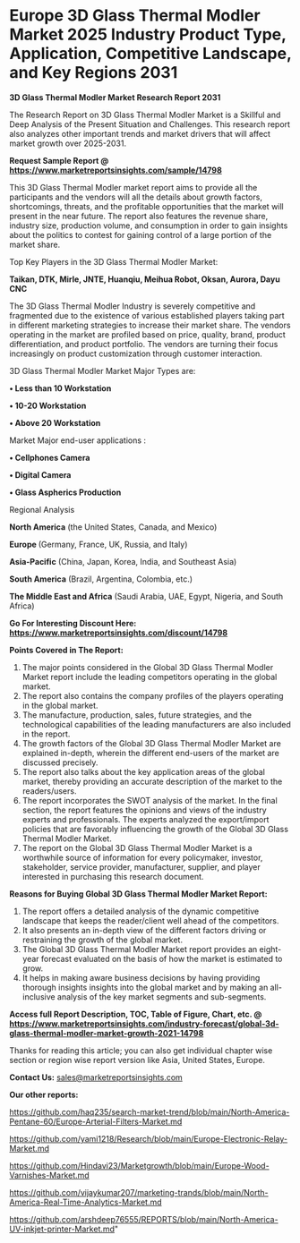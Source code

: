 # Europe 3D Glass Thermal Modler Market 2025 Industry Product Type, Application, Competitive Landscape, and Key Regions 2031

<strong>3D Glass Thermal Modler Market Research Report 2031</strong>

The Research Report on 3D Glass Thermal Modler Market is a Skillful and Deep Analysis of the Present Situation and Challenges. This research report also analyzes other important trends and market drivers that will affect market growth over 2025-2031.

<strong>Request Sample Report @ <a href=https://www.marketreportsinsights.com/sample/14798>https://www.marketreportsinsights.com/sample/14798</a></strong>

This 3D Glass Thermal Modler market report aims to provide all the participants and the vendors will all the details about growth factors, shortcomings, threats, and the profitable opportunities that the market will present in the near future. The report also features the revenue share, industry size, production volume, and consumption in order to gain insights about the politics to contest for gaining control of a large portion of the market share.

Top Key Players in the 3D Glass Thermal Modler Market:

<strong>Taikan, DTK, Mirle, JNTE, Huanqiu, Meihua Robot, Oksan, Aurora, Dayu CNC</strong>

The 3D Glass Thermal Modler Industry is severely competitive and fragmented due to the existence of various established players taking part in different marketing strategies to increase their market share. The vendors operating in the market are profiled based on price, quality, brand, product differentiation, and product portfolio. The vendors are turning their focus increasingly on product customization through customer interaction.

3D Glass Thermal Modler Market Major Types are:

<strong>• Less than 10 Workstation

• 10-20 Workstation

• Above 20 Workstation</strong>

Market Major end-user applications :

<strong>• Cellphones Camera

• Digital Camera

• Glass Aspherics Production</strong>

Regional Analysis

</u><strong><b>North America</b></strong> (the United States, Canada, and Mexico)

<strong><b>Europe </b></strong>(Germany, France, UK, Russia, and Italy)

<strong><b>Asia-Pacific</b></strong> (China, Japan, Korea, India, and Southeast Asia)

<strong><b>South America</b></strong> (Brazil, Argentina, Colombia, etc.)

<strong><b>The Middle East and Africa</b></strong> (Saudi Arabia, UAE, Egypt, Nigeria, and South Africa)

<strong>Go For Interesting Discount Here: <a href=https://www.marketreportsinsights.com/discount/14798>https://www.marketreportsinsights.com/discount/14798</a></strong>

<strong>Points Covered in The Report:</strong>
<ol>
  <li>The major points considered in the Global 3D Glass Thermal Modler Market report include the leading competitors operating in the global market.</li>
  <li>The report also contains the company profiles of the players operating in the global market.</li>
  <li>The manufacture, production, sales, future strategies, and the technological capabilities of the leading manufacturers are also included in the report.</li>
  <li>The growth factors of the Global 3D Glass Thermal Modler Market are explained in-depth, wherein the different end-users of the market are discussed precisely.</li>
  <li>The report also talks about the key application areas of the global market, thereby providing an accurate description of the market to the readers/users.</li>
  <li>The report incorporates the SWOT analysis of the market. In the final section, the report features the opinions and views of the industry experts and professionals. The experts analyzed the export/import policies that are favorably influencing the growth of the Global 3D Glass Thermal Modler Market.</li>
  <li>The report on the Global 3D Glass Thermal Modler Market is a worthwhile source of information for every policymaker, investor, stakeholder, service provider, manufacturer, supplier, and player interested in purchasing this research document.</li>
</ol>
<strong>Reasons for Buying Global 3D Glass Thermal Modler Market Report:</strong>

<ol>
  <li>The report offers a detailed analysis of the dynamic competitive landscape that keeps the reader/client well ahead of the competitors.</li>
  <li>It also presents an in-depth view of the different factors driving or restraining the growth of the global market.</li>
  <li>The Global 3D Glass Thermal Modler Market report provides an eight-year forecast evaluated on the basis of how the market is estimated to grow.</li>
  <li>It helps in making aware business decisions by having providing thorough insights insights into the global market and by making an all-inclusive analysis of the key market segments and sub-segments.</li>
</ol>
<strong>Access full Report Description, TOC, Table of Figure, Chart, etc. @ <a href=https://www.marketreportsinsights.com/industry-forecast/global-3d-glass-thermal-modler-market-growth-2021-14798>https://www.marketreportsinsights.com/industry-forecast/global-3d-glass-thermal-modler-market-growth-2021-14798</a></strong>


Thanks for reading this article; you can also get individual chapter wise section or region wise report version like Asia, United States, Europe.

<strong>Contact Us:</strong>
sales@marketreportsinsights.com

<strong>Our other reports:</strong>

<a href=https://github.com/haq235/search-market-trend/blob/main/North-America-Pentane-60/Europe-Arterial-Filters-Market.md>https://github.com/haq235/search-market-trend/blob/main/North-America-Pentane-60/Europe-Arterial-Filters-Market.md</a>

<a href=https://github.com/yami1218/Research/blob/main/Europe-Electronic-Relay-Market.md>https://github.com/yami1218/Research/blob/main/Europe-Electronic-Relay-Market.md</a>

<a href=https://github.com/Hindavi23/Marketgrowth/blob/main/Europe-Wood-Varnishes-Market.md>https://github.com/Hindavi23/Marketgrowth/blob/main/Europe-Wood-Varnishes-Market.md</a>

<a href=https://github.com/vijaykumar207/marketing-trands/blob/main/North-America-Real-Time-Analytics-Market.md>https://github.com/vijaykumar207/marketing-trands/blob/main/North-America-Real-Time-Analytics-Market.md</a>

<a href=https://github.com/arshdeep76555/REPORTS/blob/main/North-America-UV-inkjet-printer-Market.md>https://github.com/arshdeep76555/REPORTS/blob/main/North-America-UV-inkjet-printer-Market.md</a>"
